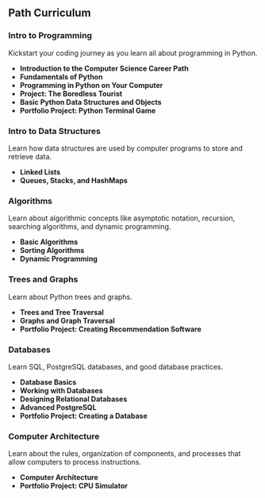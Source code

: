 ## Path Curriculum

### Intro to Programming

Kickstart your coding journey as you learn all about programming in Python.

- **Introduction to the Computer Science Career Path**
- **Fundamentals of Python**
- **Programming in Python on Your Computer**
- **Project: The Boredless Tourist**
- **Basic Python Data Structures and Objects**
- **Portfolio Project: Python Terminal Game**

### Intro to Data Structures

Learn how data structures are used by computer programs to store and retrieve data.

- **Linked Lists**
- **Queues, Stacks, and HashMaps**

### Algorithms

Learn about algorithmic concepts like asymptotic notation, recursion, searching algorithms, and dynamic programming.

- **Basic Algorithms**
- **Sorting Algorithms**
- **Dynamic Programming**

### Trees and Graphs

Learn about Python trees and graphs.

- **Trees and Tree Traversal**
- **Graphs and Graph Traversal**
- **Portfolio Project: Creating Recommendation Software**

### Databases

Learn SQL, PostgreSQL databases, and good database practices.

- **Database Basics**
- **Working with Databases**
- **Designing Relational Databases**
- **Advanced PostgreSQL**
- **Portfolio Project: Creating a Database**

### Computer Architecture

Learn about the rules, organization of components, and processes that allow computers to process instructions.

- **Computer Architecture**
- **Portfolio Project: CPU Simulator**
